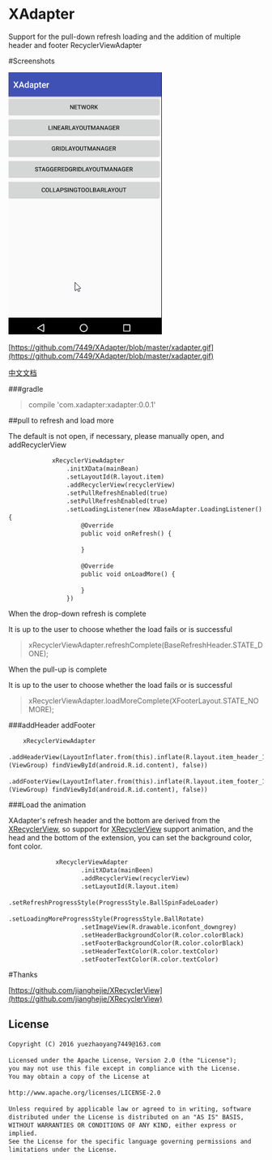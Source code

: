 # XAdapter
Support for the pull-down refresh loading and the addition of multiple header and footer RecyclerViewAdapter


#Screenshots

![](https://github.com/7449/XAdapter/blob/master/xadapter.gif)

[https://github.com/7449/XAdapter/blob/master/xadapter.gif](https://github.com/7449/XAdapter/blob/master/xadapter.gif)


[中文文档](https://github.com/7449/XAdapter/blob/master/README-zh.md)

###gradle

>compile 'com.xadapter:xadapter:0.0.1'

##pull to refresh and load more

The default is not open, if necessary, please manually open, and addRecyclerView

                xRecyclerViewAdapter
					.initXData(mainBean)
	                .setLayoutId(R.layout.item)
	                .addRecyclerView(recyclerView)
	                .setPullRefreshEnabled(true)
	                .setPullRefreshEnabled(true)
	                .setLoadingListener(new XBaseAdapter.LoadingListener() {
	                    @Override
	                    public void onRefresh() {
	                        
	                    }
	
	                    @Override
	                    public void onLoadMore() {
	
	                    }
	                })

When the drop-down refresh is complete

It is up to the user to choose whether the load fails or is successful

>xRecyclerViewAdapter.refreshComplete(BaseRefreshHeader.STATE_DONE);


When the pull-up is complete

It is up to the user to choose whether the load fails or is successful

>xRecyclerViewAdapter.loadMoreComplete(XFooterLayout.STATE_NOMORE);


###addHeader addFooter

		xRecyclerViewAdapter
		 .addHeaderView(LayoutInflater.from(this).inflate(R.layout.item_header_1, (ViewGroup) findViewById(android.R.id.content), false))
		 .addFooterView(LayoutInflater.from(this).inflate(R.layout.item_footer_1, (ViewGroup) findViewById(android.R.id.content), false))

###Load the animation

XAdapter's refresh header and the bottom are derived from the [XRecyclerView](https://github.com/jianghejie/XRecyclerView), so support for [XRecyclerView](https://github.com/jianghejie/XRecyclerView) support animation, and the head and the bottom of the extension, you can set the background color, font color.

              	 xRecyclerViewAdapter
                        .initXData(mainBeen)
                        .addRecyclerView(recyclerView)
                        .setLayoutId(R.layout.item)
                        .setRefreshProgressStyle(ProgressStyle.BallSpinFadeLoader)
                        .setLoadingMoreProgressStyle(ProgressStyle.BallRotate)
                        .setImageView(R.drawable.iconfont_downgrey)
                        .setHeaderBackgroundColor(R.color.colorBlack)
                        .setFooterBackgroundColor(R.color.colorBlack)
                        .setHeaderTextColor(R.color.textColor)
                        .setFooterTextColor(R.color.textColor)

#Thanks

[https://github.com/jianghejie/XRecyclerView](https://github.com/jianghejie/XRecyclerView)


License
--
    Copyright (C) 2016 yuezhaoyang7449@163.com

    Licensed under the Apache License, Version 2.0 (the "License");
    you may not use this file except in compliance with the License.
    You may obtain a copy of the License at

    http://www.apache.org/licenses/LICENSE-2.0

    Unless required by applicable law or agreed to in writing, software
    distributed under the License is distributed on an "AS IS" BASIS,
    WITHOUT WARRANTIES OR CONDITIONS OF ANY KIND, either express or implied.
    See the License for the specific language governing permissions and
    limitations under the License.

